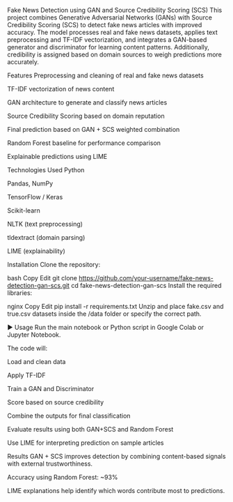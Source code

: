 Fake News Detection using GAN and Source Credibility Scoring (SCS)
This project combines Generative Adversarial Networks (GANs) with Source Credibility Scoring (SCS) to detect fake news articles with improved accuracy. The model processes real and fake news datasets, applies text preprocessing and TF-IDF vectorization, and integrates a GAN-based generator and discriminator for learning content patterns. Additionally, credibility is assigned based on domain sources to weigh predictions more accurately.

 Features
Preprocessing and cleaning of real and fake news datasets

TF-IDF vectorization of news content

GAN architecture to generate and classify news articles

Source Credibility Scoring based on domain reputation

Final prediction based on GAN + SCS weighted combination

Random Forest baseline for performance comparison

Explainable predictions using LIME

Technologies Used
Python

Pandas, NumPy

TensorFlow / Keras

Scikit-learn

NLTK (text preprocessing)

tldextract (domain parsing)

LIME (explainability)

 Installation
Clone the repository:

bash
Copy
Edit
git clone https://github.com/your-username/fake-news-detection-gan-scs.git
cd fake-news-detection-gan-scs
Install the required libraries:

nginx
Copy
Edit
pip install -r requirements.txt
Unzip and place fake.csv and true.csv datasets inside the /data folder or specify the correct path.

▶ Usage
Run the main notebook or Python script in Google Colab or Jupyter Notebook.

The code will:

Load and clean data

Apply TF-IDF

Train a GAN and Discriminator

Score based on source credibility

Combine the outputs for final classification

Evaluate results using both GAN+SCS and Random Forest

Use LIME for interpreting prediction on sample articles

 Results
GAN + SCS improves detection by combining content-based signals with external trustworthiness.

Accuracy using Random Forest: ~93%

LIME explanations help identify which words contribute most to predictions.
